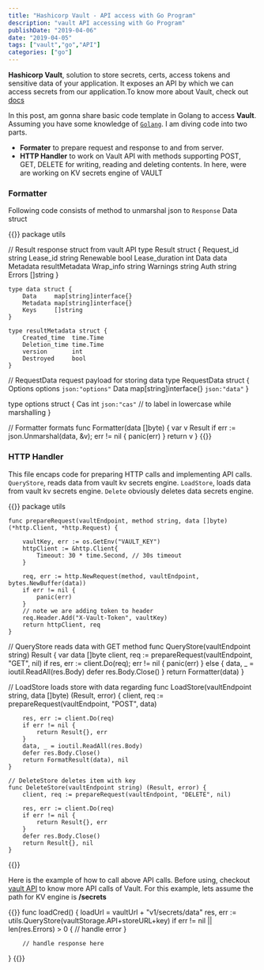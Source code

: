 ```yaml
---
title: "Hashicorp Vault - API access with Go Program"
description: "vault API accessing with Go Program"
publishDate: "2019-04-06"
date: "2019-04-05"
tags: ["vault","go","API"]
categories: ["go"]
---
```


**Hashicorp Vault**, solution to store secrets, certs, access tokens and sensitive data of your application. It exposes an API by which we can access secrets from our application.To know more about Vault, check out [docs](https://www.vaultproject.io/docs)

In this post, am gonna share basic code template in Golang to access **Vault**. Assuming you have some knowledge of [`Golang`](https://golang.org). I am diving code into two parts.

- **Formater** to prepare request and response to and from server.
- **HTTP Handler** to work on Vault API with methods supporting POST, GET, DELETE for writing, reading and deleting contents. In here, were are working on KV secrets engine of VAULT

### Formatter
Following code consists of method to unmarshal json to `Response` Data struct

{{<highlight go>}}
	package utils

  // Result response struct from vault API
 	type Result struct {
		Request_id     string
		Lease_id       string
		Renewable      bool
		Lease_duration int
		Data           data
		Metadata       resultMetadata
		Wrap_info      string
		Warnings       string
		Auth           string
		Errors         []string
	}

	type data struct {
		Data     map[string]interface{}
		Metadata map[string]interface{}
		Keys     []string
	}

	type resultMetadata struct {
		Created_time  time.Time
		Deletion_time time.Time
		version       int
		Destroyed     bool
	}

 // RequestData request payload for storing data
 type RequestData struct {
		Options options `json:"options"`
		Data map[string]interface{} `json:"data"`
 }

 type options struct {
 		Cas int `json:"cas"` // to label in lowercase while marshalling
	}

 // Formatter formats 
 func Formatter(data []byte) {
		var v Result
		if err := json.Unmarshal(data, &v); err != nil {
			panic(err)
		}
		return v
 }
{{</highlight>}}


### HTTP Handler
This file encaps code for preparing HTTP calls and implementing API calls. `QueryStore`, reads data from vault kv secrets engine. `LoadStore`, loads data from vault kv secrets engine. `Delete` obviously deletes data secrets engine.

{{<highlight go>}}
	package utils

 	func prepareRequest(vaultEndpoint, method string, data []byte) (*http.Client, *http.Request) {

		vaultKey, err := os.GetEnv("VAULT_KEY")
		httpClient := &http.Client{
			Timeout: 30 * time.Second, // 30s timeout
		}

		req, err := http.NewRequest(method, vaultEndpoint, bytes.NewBuffer(data))
		if err != nil {
			panic(err)
		}
		// note we are adding token to header
		req.Header.Add("X-Vault-Token", vaultKey)
		return httpClient, req
	}

 // QueryStore reads data with GET method
	func QueryStore(vaultEndpoint string) Result {
		var data []byte
		client, req := prepareRequest(vaultEndpoint, "GET", nil)
		if res, err := client.Do(req); err != nil {
			panic(err)
		} else {
			data, _ = ioutil.ReadAll(res.Body)
			defer res.Body.Close()
		}
		return Formatter(data)
	}

  // LoadStore loads store with data regarding
	func LoadStore(vaultEndpoint string, data []byte) (Result, error) {
		client, req := prepareRequest(vaultEndpoint, "POST", data)

		res, err := client.Do(req)
		if err != nil {
			return Result{}, err
		}
		data, _ = ioutil.ReadAll(res.Body)
		defer res.Body.Close()
		return FormatResult(data), nil
	}

	// DeleteStore deletes item with key
	func DeleteStore(vaultEndpoint string) (Result, error) {
		client, req := prepareRequest(vaultEndpoint, "DELETE", nil)

		res, err := client.Do(req)
		if err != nil {
			return Result{}, err
		}
		defer res.Body.Close()
		return Result{}, nil
	}
{{</highlight>}}

Here is the example of how to call above API calls. Before using, checkout [vault API](https://www.vaultproject.io/api) to know more API calls of Vault. For this example, lets assume the path for KV engine is **/secrets**

{{<highlight go>}}
  func loadCred() {
		loadUrl = vaultUrl + "v1/secrets/data"
		res, err := utils.QueryStore(vaultStorage.API+storeURL+key)
		if err != nil || len(res.Errors) > 0 {
			 // handle error
		}
		
		// handle response here
  }
{{</highlight>}}
